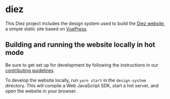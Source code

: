 # diez

This Diez project includes the design system used to build the [Diez website](https://beta.diez.org), a simple static site based on [VuePress](https://vuepress.vuejs.org).

## Building and running the website locally in hot mode

Be sure to get set up for development by following the instructions in our [contributing guidelines](../../CONTRIBUTING.md).

To develop the website locally, run `yarn start` in the `design-system` directory. This will compile a Web JavaScript SDK, start a hot server, and open the website in your browser.
